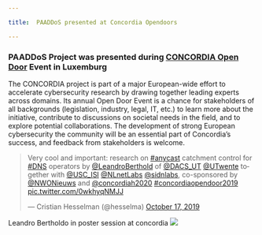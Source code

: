 ```yaml
---

title:  PAADDoS presented at Concordia Opendoors

---
```



### PAADDoS Project was presented during [CONCORDIA Open Door](https://opendoor.concordia-h2020.eu) Event in Luxemburg

The CONCORDIA project is part of a major European-wide effort to accelerate cybersecurity research by drawing together leading experts across domains. Its annual Open Door Event is a chance for stakeholders of all backgrounds (legislation, industry, legal, IT, etc.) to learn more about the initiative, contribute to discussions on societal needs in the field, and to explore potential collaborations. The development of strong European cybersecurity the community will be an essential part of Concordia’s success, and feedback from stakeholders is welcome.

<blockquote class="twitter-tweet"><p lang="en" dir="ltr">Very cool and important: research on <a href="https://twitter.com/hashtag/anycast?src=hash&amp;ref_src=twsrc%5Etfw">#anycast</a> catchment control for <a href="https://twitter.com/hashtag/DNS?src=hash&amp;ref_src=twsrc%5Etfw">#DNS</a> operators by <a href="https://twitter.com/LeandroBerthold?ref_src=twsrc%5Etfw">@LeandroBerthold</a> of <a href="https://twitter.com/DACS_UT?ref_src=twsrc%5Etfw">@DACS_UT</a> <a href="https://twitter.com/UTwente?ref_src=twsrc%5Etfw">@UTwente</a> together with <a href="https://twitter.com/USC_ISI?ref_src=twsrc%5Etfw">@USC_ISI</a> <a href="https://twitter.com/NLnetLabs?ref_src=twsrc%5Etfw">@NLnetLabs</a> <a href="https://twitter.com/sidnlabs?ref_src=twsrc%5Etfw">@sidnlabs</a>, co-sponsored by <a href="https://twitter.com/NWONieuws?ref_src=twsrc%5Etfw">@NWONieuws</a> and <a href="https://twitter.com/concordiah2020?ref_src=twsrc%5Etfw">@concordiah2020</a> <a href="https://twitter.com/hashtag/concordiaopendoor2019?src=hash&amp;ref_src=twsrc%5Etfw">#concordiaopendoor2019</a> <a href="https://t.co/0wkhyqNMJJ">pic.twitter.com/0wkhyqNMJJ</a></p>&mdash; Cristian Hesselman (@hesselma) <a href="https://twitter.com/hesselma/status/1184755325234233344?ref_src=twsrc%5Etfw">October 17, 2019</a></blockquote> <script async src="https://platform.twitter.com/widgets.js" charset="utf-8"></script>

Leandro Bertholdo in poster session at concordia 
![](/img/2019-10-17-concordia-opendoor-leandro.png)

